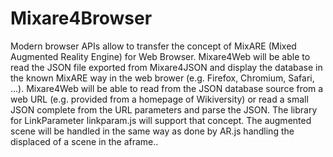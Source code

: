 # Mixare4Browser
Modern browser APIs allow to transfer the concept of MixARE (Mixed Augmented Reality Engine) for Web Browser. Mixare4Web will be able to read the JSON file exported from Mixare4JSON and display the database in the known MixARE way in the web brower (e.g. Firefox, Chromium, Safari, ...). Mixare4Web will be able to read from the JSON database source from a web URL (e.g. provided from a homepage of Wikiversity) or read a small JSON complete from the URL parameters and parse the JSON. The library for LinkParameter linkparam.js will support that concept. The augmented scene will be handled in the same way as done by AR.js handling the displaced of a scene in the aframe.. 
